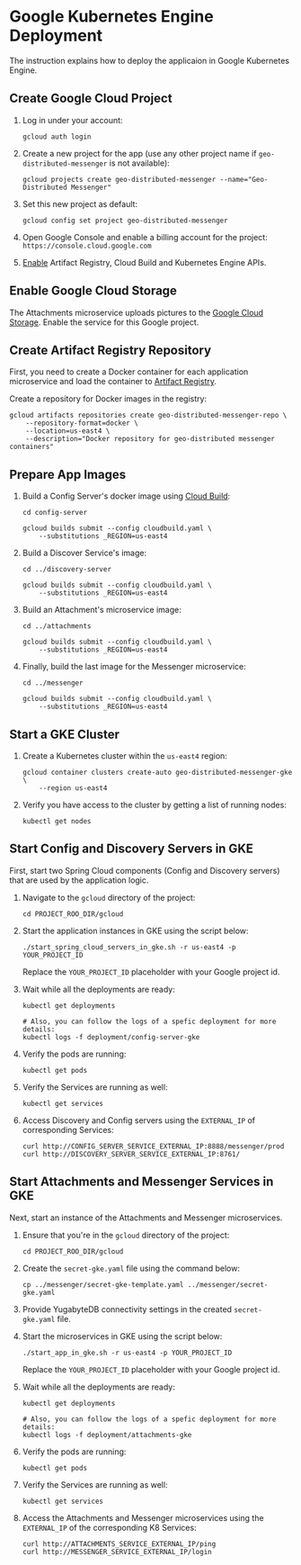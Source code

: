 # Google Kubernetes Engine Deployment

The instruction explains how to deploy the applicaion in Google Kubernetes Engine.

## Create Google Cloud Project

1. Log in under your account:
    ```shell
    gcloud auth login
    ```

2. Create a new project for the app (use any other project name if `geo-distributed-messenger` is not available):
    ```shell
    gcloud projects create geo-distributed-messenger --name="Geo-Distributed Messenger"
    ```

3. Set this new project as default:
    ```shell
    gcloud config set project geo-distributed-messenger
    ```

4. Open Google Console and enable a billing account for the project: `https://console.cloud.google.com`

5. [Enable](https://console.cloud.google.com/flows/enableapi?apiid=artifactregistry.googleapis.com,cloudbuild.googleapis.com,container.googleapis.com&redirect=https://console.cloud.google.com&_ga=2.220829720.1831599196.1672860095-1629291620.1658249275&_gac=1.192717528.1671329959.CjwKCAiA7vWcBhBUEiwAXieItpcBgXS6j-SP2knNZYtSNXNn5f47EGszdv3UbRLZfbWH8alv4pQ9cxoCSG0QAvD_BwE) Artifact Registry, Cloud Build and Kubernetes Engine APIs.

## Enable Google Cloud Storage

The Attachments microservice uploads pictures to the [Google Cloud Storage](https://cloud.google.com/storage). Enable the service for this Google project.

## Create Artifact Registry Repository

First, you need to create a Docker container for each application microservice and load the container
to [Artifact Registry](https://cloud.google.com/artifact-registry).

Create a repository for Docker images in the registry:
```shell
gcloud artifacts repositories create geo-distributed-messenger-repo \
    --repository-format=docker \
    --location=us-east4 \
    --description="Docker repository for geo-distributed messenger containers"
```

## Prepare App Images

1. Build a Config Server's docker image using [Cloud Build](https://cloud.google.com/build):
    ```shell
    cd config-server

    gcloud builds submit --config cloudbuild.yaml \
        --substitutions _REGION=us-east4
    ```

2. Build a Discover Service's image:
    ```shell
    cd ../discovery-server

    gcloud builds submit --config cloudbuild.yaml \
        --substitutions _REGION=us-east4
    ```

3. Build an Attachment's microservice image:
    ```shell
    cd ../attachments

    gcloud builds submit --config cloudbuild.yaml \
        --substitutions _REGION=us-east4
    ```
4. Finally, build the last image for the Messenger microservice:
    ```shell
    cd ../messenger

    gcloud builds submit --config cloudbuild.yaml \
        --substitutions _REGION=us-east4
    ```        

## Start a GKE Cluster

1. Create a Kubernetes cluster within the `us-east4` region:
    ```shell
    gcloud container clusters create-auto geo-distributed-messenger-gke \
        --region us-east4
    ```

2. Verify you have access to the cluster by getting a list of running nodes:
    ```shell
    kubectl get nodes
    ```

## Start Config and Discovery Servers in GKE

First, start two Spring Cloud components (Config and Discovery servers) that are used by the application logic.

1. Navigate to the `gcloud` directory of the project:
    ```shell
    cd PROJECT_ROO_DIR/gcloud
    ```
2. Start the application instances in GKE using the script below:
    ```shell
    ./start_spring_cloud_servers_in_gke.sh -r us-east4 -p YOUR_PROJECT_ID
    ```

    Replace the `YOUR_PROJECT_ID` placeholder with your Google project id.

3. Wait while all the deployments are ready:
    ```shell
    kubectl get deployments

    # Also, you can follow the logs of a spefic deployment for more details:
    kubectl logs -f deployment/config-server-gke
    ```

4. Verify the pods are running:
    ```shell
    kubectl get pods
    ```

5. Verify the Services are running as well:
    ```shell
    kubectl get services
    ```

6. Access Discovery and Config servers using the `EXTERNAL_IP` of corresponding Services:
    ```shell
    curl http://CONFIG_SERVER_SERVICE_EXTERNAL_IP:8888/messenger/prod
    curl http://DISCOVERY_SERVER_SERVICE_EXTERNAL_IP:8761/
    ```

## Start Attachments and Messenger Services in GKE

Next, start an instance of the Attachments and Messenger microservices.

1. Ensure that you're in the `gcloud` directory of the project:
    ```shell
    cd PROJECT_ROO_DIR/gcloud
    ```
2. Create the `secret-gke.yaml` file using the command below:
    ```shell
    cp ../messenger/secret-gke-template.yaml ../messenger/secret-gke.yaml
    ```
3. Provide YugabyteDB connectivity settings in the created `secret-gke.yaml` file.

4. Start the microservices in GKE using the script below:
    ```shell
    ./start_app_in_gke.sh -r us-east4 -p YOUR_PROJECT_ID
    ```

    Replace the `YOUR_PROJECT_ID` placeholder with your Google project id.

5. Wait while all the deployments are ready:
    ```shell
    kubectl get deployments

    # Also, you can follow the logs of a spefic deployment for more details:
    kubectl logs -f deployment/attachments-gke
    ```

6. Verify the pods are running:
    ```shell
    kubectl get pods
    ```

7. Verify the Services are running as well:
    ```shell
    kubectl get services
    ```

8. Access the Attachments and Messenger microservices using the `EXTERNAL_IP` of the corresponding K8 Services:
    ```shell
    curl http://ATTACHMENTS_SERVICE_EXTERNAL_IP/ping 
    curl http://MESSENGER_SERVICE_EXTERNAL_IP/login
    ```